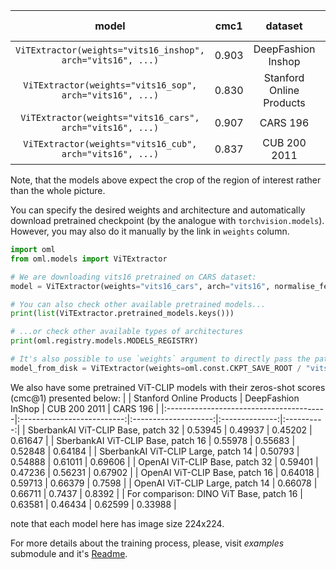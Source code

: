 |                            model                            | cmc1  |         dataset          |                                           weights                                            |                                           configs                                            | hash (the beginning) |
|:-----------------------------------------------------------:|:-----:|:------------------------:|:--------------------------------------------------------------------------------------------:|:--------------------------------------------------------------------------------------------:|:--------------------:|
| `ViTExtractor(weights="vits16_inshop", arch="vits16", ...)` | 0.903 |    DeepFashion Inshop    | [link](https://drive.google.com/file/d/1wjjwBC6VomVZQF-JeXepEMk9CtV0Nste/view?usp=sharing)   | [link](https://github.com/OML-Team/open-metric-learning/tree/main/examples/inshop/configs)   |        e1017d        |
|  `ViTExtractor(weights="vits16_sop", arch="vits16", ...)`   | 0.830 | Stanford Online Products | [link](https://drive.google.com/drive/folders/1WfPqCKbZ2KjRRQURGOOwrlQ87EUb7Zra?usp=sharing) | [link](https://github.com/OML-Team/open-metric-learning/tree/main/examples/sop/configs)      |        85cfa5        |
|  `ViTExtractor(weights="vits16_cars", arch="vits16", ...)`  | 0.907 |         CARS 196         | [link](https://drive.google.com/drive/folders/17a4_fg94dox2sfkXmw-KCtiLBlx-ut-1?usp=sharing) | [link](https://github.com/OML-Team/open-metric-learning/tree/main/examples/cars/configs)     |        9f1e59        |
|  `ViTExtractor(weights="vits16_cub", arch="vits16", ...)`   | 0.837 |       CUB 200 2011       | [link](https://drive.google.com/drive/folders/1TPCN-eZFLqoq4JBgnIfliJoEK48x9ozb?usp=sharing) | [link](https://github.com/OML-Team/open-metric-learning/tree/main/examples/cub/configs)      |        e82633        |

Note, that the models above expect the crop of the region of interest rather than the whole picture.

You can specify the desired weights and architecture and automatically download pretrained checkpoint (by the analogue with `torchvision.models`).
However, you may also do it manually by the link in `weights` column.

[comment]:checkpoint-start
```python
import oml
from oml.models import ViTExtractor

# We are downloading vits16 pretrained on CARS dataset:
model = ViTExtractor(weights="vits16_cars", arch="vits16", normalise_features=False)

# You can also check other available pretrained models...
print(list(ViTExtractor.pretrained_models.keys()))

# ...or check other available types of architectures
print(oml.registry.models.MODELS_REGISTRY)

# It's also possible to use `weights` argument to directly pass the path to the checkpoint:
model_from_disk = ViTExtractor(weights=oml.const.CKPT_SAVE_ROOT / "vits16_cars.ckpt", arch="vits16", normalise_features=False)
```
[comment]:checkpoint-end

We also have some pretrained ViT-CLIP models with their zeros-shot scores (cmc@1) presented below:
|                                         |   Stanford Online Products |   DeepFashion InShop |   CUB 200 2011 |   CARS 196 |
|:----------------------------------------|:--------------------------:|:--------------------:|:--------------:|:----------:|
| SberbankAI ViT-CLIP Base, patch 32      |                    0.53945 |              0.49937 |        0.45202 |    0.61647 |
| SberbankAI ViT-CLIP Base, patch 16      |                    0.55978 |              0.55683 |        0.52848 |    0.64184 |
| SberbankAI ViT-CLIP Large, patch 14     |                    0.50793 |              0.54888 |        0.61011 |    0.69606 |
| OpenAI ViT-CLIP Base, patch 32          |                    0.59401 |              0.47236 |        0.56231 |    0.67902 |
| OpenAI ViT-CLIP Base, patch 16          |                    0.64018 |              0.59713 |        0.66379 |    0.7598  |
| OpenAI ViT-CLIP Large, patch 14         |                    0.66078 |              0.66711 |        0.7437  |    0.8392  |
| For comparison: DINO ViT Base, patch 16 |                    0.63581 |              0.46434 |        0.62599 |    0.33988 |

note that each model here has image size 224x224.

For more details about the training process, please, visit *examples* submodule and it's
[Readme](https://github.com/OML-Team/open-metric-learning/blob/main/examples/).
